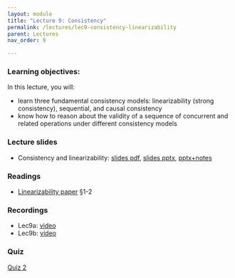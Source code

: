 ```yaml
---
layout: module
title: "Lecture 9: Consistency"
permalink: /lectures/lec9-consistency-linearizability
parent: Lectures
nav_order: 9

---
```


### Learning objectives:
In this lecture, you will:

* learn three fundamental consistency models: linearizability (strong consistency), sequential, and causal consistency
* know how to reason about the validity of a sequence of concurrent and related operations under different consistency models


### Lecture slides

* Consistency and linearizability: [slides pdf](/cs4740-fall24/assets/docs/lec9-consistency-linearizability.pdf), [slides pptx](/cs4740-fall24/assets/docs/lec9-consistency-linearizability.pptx), [pptx+notes](/cs4740-fall24/assets/docs/lec9-consistency-linearizability+notes.pdf)


### Readings

* [Linearizability paper](https://dl.acm.org/doi/10.1145/78969.78972) §1-2  


### Recordings

* Lec9a: [video](https://edstem.org/us/courses/65103/discussion/5387639)
* Lec9b: [video](https://edstem.org/us/courses/65103/discussion/5412986)


### Quiz

<a href="https://forms.gle/LU6QFzN1fjj1dWyM6">Quiz 2</a>


